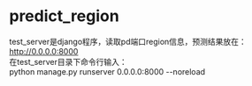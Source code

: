 # predict_region
test_server是django程序，读取pd端口region信息，预测结果放在：http://0.0.0.0:8000  
在test_server目录下命令行输入：  
python manage.py runserver 0.0.0.0:8000 --noreload
